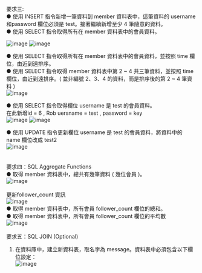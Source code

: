 要求三:<br/>
● 使用 INSERT 指令新增一筆資料到 member 資料表中，這筆資料的 username 和password 欄位必須是 test。接著繼續新增至少 4 筆隨意的資料。<br/>
● 使用 SELECT 指令取得所有在 member 資料表中的會員資料。<br/>


![image](https://user-images.githubusercontent.com/94062367/150899881-b05d1ef5-1955-4f35-97fd-2dd9ff79184c.png)
![image](https://user-images.githubusercontent.com/94062367/150899931-0c962859-1e6c-430b-a76b-3421701e21d2.png)


● 使用 SELECT 指令取得所有在 member 資料表中的會員資料，並按照 time 欄位，由近到遠排序。<br/>
● 使用 SELECT 指令取得 member 資料表中第 2 ~ 4 共三筆資料，並按照 time 欄位，由近到遠排序。( 並非編號 2、3、4 的資料，而是排序後的第 2 ~ 4 筆資料 )<br/>
![image](https://user-images.githubusercontent.com/94062367/150900267-199d5f95-35e7-48be-9b44-676ff8af81e8.png)

● 使用 SELECT 指令取得欄位 username 是 test 的會員資料。<br/>
在此新增id = 6 , Rob uersname = test , password = key<br/>
![image](https://user-images.githubusercontent.com/94062367/150900649-4ee114b6-ae4a-45d3-ae3b-2a48206d55bd.png)
![image](https://user-images.githubusercontent.com/94062367/150900675-fa355cfa-917b-4ce5-8c6d-9dd5a316256a.png)

● 使用 UPDATE 指令更新欄位 username 是 test 的會員資料，將資料中的 name 欄位改成 test2<br/>
![image](https://user-images.githubusercontent.com/94062367/150901085-e5f68cfd-ff4a-47b9-93ad-c6799ce03c73.png)
<br/>
<br/>
<br/>
要求四：SQL Aggregate Functions<br/>
● 取得 member 資料表中，總共有幾筆資料 ( 幾位會員 )。<br/>
![image](https://user-images.githubusercontent.com/94062367/150902163-7f386291-6bd2-4da1-9ca0-6d2745f2c5ed.png)
<br/>
<br/>
更新follower_count 資訊<br/>
![image](https://user-images.githubusercontent.com/94062367/150903216-b2d110a8-df6c-457d-aefd-9868e99238f2.png)
<br/>
● 取得 member 資料表中，所有會員 follower_count 欄位的總和。<br/>
● 取得 member 資料表中，所有會員 follower_count 欄位的平均數<br/>
![image](https://user-images.githubusercontent.com/94062367/150903537-d235a372-aee2-4602-ba69-3e82fb085c0e.png)
<br/>
<br/>
要求五：SQL JOIN (Optional)<br/>
1. 在資料庫中，建立新資料表，取名字為 message。資料表中必須包含以下欄位設定：<br/>
![image](https://user-images.githubusercontent.com/94062367/150906499-44150ce3-a806-49d5-8ac9-d0cdc84704f0.png)



